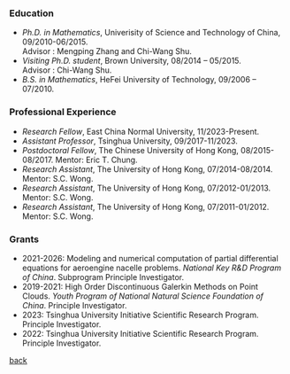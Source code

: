 ### Education

- _Ph.D. in Mathematics_, Univerisity of Science and Technology of China, 09/2010-06/2015.   
   Advisor : Mengping Zhang and Chi-Wang Shu.
- _Visiting Ph.D. student_, Brown University, 08/2014 – 05/2015.                      
   Advisor : Chi-Wang Shu.
- _B.S. in Mathematics_, HeFei University of Technology, 09/2006 – 07/2010.

### Professional Experience
- _Research Fellow_, East China Normal University, 11/2023-Present.
- _Assistant Professor_, Tsinghua University,  09/2017-11/2023.
- _Postdoctoral Fellow_, The Chinese University of Hong Kong, 08/2015-08/2017.
  Mentor: Eric T. Chung.
- _Research Assistant_, The University of Hong Kong, 07/2014-08/2014. Mentor: S.C. Wong.
- _Research Assistant_, The University of Hong Kong, 07/2012-01/2013. Mentor: S.C. Wong.
- _Research Assistant_, The University of Hong Kong, 07/2011-01/2012. Mentor: S.C. Wong.

### Grants
- 2021-2026: Modeling and numerical computation of partial differential equations for aeroengine nacelle problems. _National Key R&D Program of China_. Subprogram Principle Investigator.
- 2019-2021: High Order Discontinuous Galerkin Methods on Point Clouds. _Youth Program of National Natural Science Foundation of China_. Principle Investigator.
- 2023: Tsinghua University Initiative Scientific Research Program. Principle Investigator.
- 2022: Tsinghua University Initiative Scientific Research Program. Principle Investigator.


[back](README.md)

